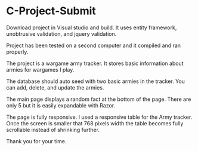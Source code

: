 # C-Project-Submit

Download project in Visual studio and build. It uses entity framework, unobtrusive validation, and jquery validation.

Project has been tested on a second computer and it compiled and ran properly.

The project is a wargame army tracker. It stores basic information about armies for wargames I play. 

The database should auto seed with two basic armies in the tracker. You can add, delete, and update the armies.

The main page displays a random fact at the bottom of the page. There are only 5 but it is easily expandable with Razor.

The page is fully responsive. I used a responsive table for the Army tracker. Once the screen is smaller that 768 pixels width the 
table becomes fully scrollable instead of shrinking further.

Thank you for your time.
